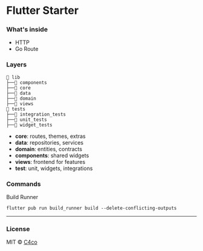 # Flutter Starter

### What's inside

- HTTP
- Go Route

### Layers

```
📂 lib
├──📁 components
├──📁 core
├──📁 data
├──📁 domain
├──📁 views
📂 tests
├──📁 integration_tests
├──📁 unit_tests
├──📁 widget_tests
```
- **core**: routes, themes, extras
- **data**: repositories, services
- **domain**: entities, contracts
- **components**: shared widgets
- **views**: frontend for features
- **test**: unit, widgets, integrations

### Commands

Build Runner
```
flutter pub run build_runner build --delete-conflicting-outputs
```

---

### License

MIT © [C4co](https://github.com/C4co)